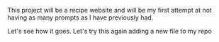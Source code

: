 This project will be a recipe website and will be my first attempt at not having as many prompts as I have previously had.

Let's see how it goes.
Let's try this again adding a new file to my repo
